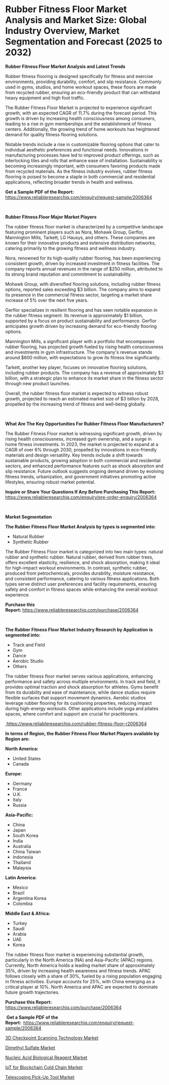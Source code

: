 <p><h1>Rubber Fitness Floor Market Analysis and Market Size: Global Industry Overview, Market Segmentation and Forecast (2025 to 2032)</h1></p><p><strong>Rubber Fitness Floor Market Analysis and Latest Trends</strong></p>
<p><p>Rubber fitness flooring is designed specifically for fitness and exercise environments, providing durability, comfort, and slip resistance. Commonly used in gyms, studios, and home workout spaces, these floors are made from recycled rubber, ensuring an eco-friendly product that can withstand heavy equipment and high foot traffic.</p><p>The Rubber Fitness Floor Market is projected to experience significant growth, with an expected CAGR of 11.7% during the forecast period. This growth is driven by increasing health consciousness among consumers, leading to a rise in gym memberships and the establishment of fitness centers. Additionally, the growing trend of home workouts has heightened demand for quality fitness flooring solutions.</p><p>Notable trends include a rise in customizable flooring options that cater to individual aesthetic preferences and functional needs. Innovations in manufacturing processes have led to improved product offerings, such as interlocking tiles and rolls that enhance ease of installation. Sustainability is becoming increasingly important, with consumers favoring products made from recycled materials. As the fitness industry evolves, rubber fitness flooring is poised to become a staple in both commercial and residential applications, reflecting broader trends in health and wellness.</p></p>
<p><strong>Get a Sample PDF of the Report:&nbsp;</strong> <a href="https://www.reliableresearchiq.com/enquiry/request-sample/2006364?utm_campaign=2127&utm_medium=2&utm_source=Github&utm_content=ia&utm_term=30012025&utm_id=rubber-fitness-floor">https://www.reliableresearchiq.com/enquiry/request-sample/2006364</a></p>
<p>&nbsp;</p>
<p><strong>Rubber Fitness Floor Major Market Players</strong></p>
<p><p>The rubber fitness floor market is characterized by a competitive landscape featuring prominent players such as Nora, Mohawk Group, Gerflor, Mannington Mills, Tarkett, LG Hausys, and others. These companies are known for their innovative products and extensive distribution networks, catering primarily to the growing fitness and wellness industry.</p><p>Nora, renowned for its high-quality rubber flooring, has been experiencing consistent growth, driven by increased investment in fitness facilities. The company reports annual revenues in the range of $250 million, attributed to its strong brand reputation and commitment to sustainability.</p><p>Mohawk Group, with diversified flooring solutions, including rubber fitness options, reported sales exceeding $3 billion. The company aims to expand its presence in the commercial fitness sector, targeting a market share increase of 5% over the next five years.</p><p>Gerflor specializes in resilient flooring and has seen notable expansion in the rubber fitness segment. Its revenue is approximately $1 billion, supported by a focus on product sustainability and performance. Gerflor anticipates growth driven by increasing demand for eco-friendly flooring options.</p><p>Mannington Mills, a significant player with a portfolio that encompasses rubber flooring, has projected growth fueled by rising health consciousness and investments in gym infrastructure. The company's revenue stands around $600 million, with expectations to grow its fitness line significantly.</p><p>Tarkett, another key player, focuses on innovative flooring solutions, including rubber products. The company has a revenue of approximately $3 billion, with a strategic plan to enhance its market share in the fitness sector through new product launches.</p><p>Overall, the rubber fitness floor market is expected to witness robust growth, projected to reach an estimated market size of $3 billion by 2028, propelled by the increasing trend of fitness and well-being globally.</p></p>
<p>&nbsp;</p>
<p><strong>What Are The Key Opportunities For Rubber Fitness Floor Manufacturers?</strong></p>
<p><p>The Rubber Fitness Floor market is witnessing significant growth, driven by rising health consciousness, increased gym ownership, and a surge in home fitness investments. In 2023, the market is projected to expand at a CAGR of over 6% through 2030, propelled by innovations in eco-friendly materials and design versatility. Key trends include a shift towards sustainable products, growing adoption in both commercial and residential sectors, and enhanced performance features such as shock absorption and slip resistance. Future outlook suggests ongoing demand driven by evolving fitness trends, urbanization, and government initiatives promoting active lifestyles, ensuring robust market potential.</p></p>
<p><strong>Inquire or Share Your Questions If Any Before Purchasing This Report:</strong> <a href="https://www.reliableresearchiq.com/enquiry/pre-order-enquiry/2006364?utm_campaign=2127&utm_medium=2&utm_source=Github&utm_content=ia&utm_term=30012025&utm_id=rubber-fitness-floor">https://www.reliableresearchiq.com/enquiry/pre-order-enquiry/2006364</a></p>
<p>&nbsp;</p>
<p><strong>Market Segmentation</strong></p>
<p><strong>The Rubber Fitness Floor Market Analysis by types is segmented into:</strong></p>
<p><ul><li>Natural Rubber</li><li>Synthetic Rubber</li></ul></p>
<p><p>The Rubber Fitness Floor market is categorized into two main types: natural rubber and synthetic rubber. Natural rubber, derived from rubber trees, offers excellent elasticity, resilience, and shock absorption, making it ideal for high-impact workout environments. In contrast, synthetic rubber, produced from petrochemicals, provides durability, moisture resistance, and consistent performance, catering to various fitness applications. Both types serve distinct user preferences and facility requirements, ensuring safety and comfort in fitness spaces while enhancing the overall workout experience.</p></p>
<p><strong>Purchase this Report:&nbsp;</strong><a href="https://www.reliableresearchiq.com/purchase/2006364?utm_campaign=2127&utm_medium=2&utm_source=Github&utm_content=ia&utm_term=30012025&utm_id=rubber-fitness-floor">https://www.reliableresearchiq.com/purchase/2006364</a></p>
<p>&nbsp;</p>
<p><strong>The Rubber Fitness Floor Market Industry Research by Application is segmented into:</strong></p>
<p><ul><li>Track and Field</li><li>Gym</li><li>Dance</li><li>Aerobic Studio</li><li>Others</li></ul></p>
<p><p>The rubber fitness floor market serves various applications, enhancing performance and safety across multiple environments. In track and field, it provides optimal traction and shock absorption for athletes. Gyms benefit from its durability and ease of maintenance, while dance studios require flexible surfaces that support movement dynamics. Aerobic studios leverage rubber flooring for its cushioning properties, reducing impact during high-energy workouts. Other applications include yoga and pilates spaces, where comfort and support are crucial for practitioners.</p></p>
<p><a href="https://www.reliableresearchiq.com/rubber-fitness-floor-r2006364?utm_campaign=2127&utm_medium=2&utm_source=Github&utm_content=ia&utm_term=30012025&utm_id=rubber-fitness-floor">&nbsp;https://www.reliableresearchiq.com/rubber-fitness-floor-r2006364</a></p>
<p><strong>In terms of Region, the Rubber Fitness Floor Market Players available by Region are:</strong></p>
<p>
    <p> <strong> North America: </strong>
        <ul>
            <li>United States</li>
            <li>Canada</li>
        </ul>
        </p> 
    <p> <strong> Europe: </strong>
        <ul>
            <li>Germany</li>
            <li>France</li>
            <li>U.K.</li>
            <li>Italy</li>
            <li>Russia</li>
        </ul>
        </p> 
    <p> <strong> Asia-Pacific: </strong>
        <ul>
            <li>China</li>
            <li>Japan</li>
            <li>South Korea</li>
            <li>India</li>
            <li>Australia</li>
            <li>China Taiwan</li>
            <li>Indonesia</li>
            <li>Thailand</li>
            <li>Malaysia</li>
        </ul>
        </p> 
    <p> <strong> Latin America: </strong>
        <ul>
            <li>Mexico</li>
            <li>Brazil</li>
            <li>Argentina Korea</li>
            <li>Colombia</li>
        </ul>
        </p> 
    <p> <strong> Middle East & Africa: </strong>
        <ul>
            <li>Turkey</li>
            <li>Saudi</li>
            <li>Arabia</li>
            <li>UAE</li>
            <li>Korea</li>
        </ul>
    </p>
    </p>
<p><p>The rubber fitness floor market is experiencing substantial growth, particularly in the North America (NA) and Asia-Pacific (APAC) regions. Currently, North America holds a leading market share of approximately 35%, driven by increasing health awareness and fitness trends. APAC follows closely with a share of 30%, fueled by a rising population engaging in fitness activities. Europe accounts for 25%, with China emerging as a critical player at 10%. North America and APAC are expected to dominate future growth trajectories.</p></p>
<p><strong>Purchase this Report: </strong><a href="https://www.reliableresearchiq.com/purchase/2006364?utm_campaign=2127&utm_medium=2&utm_source=Github&utm_content=ia&utm_term=30012025&utm_id=rubber-fitness-floor">https://www.reliableresearchiq.com/purchase/2006364</a></p>
<p>&nbsp;<strong>Get a Sample PDF of the Report:&nbsp;&nbsp;</strong><a href="https://www.reliableresearchiq.com/enquiry/request-sample/2006364?utm_campaign=2127&utm_medium=2&utm_source=Github&utm_content=ia&utm_term=30012025&utm_id=rubber-fitness-floor">https://www.reliableresearchiq.com/enquiry/request-sample/2006364</a></p>
<p><strong></strong></p>
<p><p><a href="https://www.linkedin.com/pulse/3d-checkpoint-scanning-technology-market-insights-industry-8yhzc?utm_campaign=2127&utm_medium=2&utm_source=Github&utm_content=ia&utm_term=30012025&utm_id=rubber-fitness-floor">3D Checkpoint Scanning Technology Market</a></p><p><a href="https://www.linkedin.com/pulse/regulatory-insights-dimethyl-sulfate-market-2025-2032-j0xaf?utm_campaign=2127&utm_medium=2&utm_source=Github&utm_content=ia&utm_term=30012025&utm_id=rubber-fitness-floor">Dimethyl Sulfate Market</a></p><p><a href="https://www.linkedin.com/pulse/navigating-global-nucleic-acid-biological-reagent-market-u2uxc?utm_campaign=2127&utm_medium=2&utm_source=Github&utm_content=ia&utm_term=30012025&utm_id=rubber-fitness-floor">Nucleic Acid Biological Reagent Market</a></p><p><a href="https://www.linkedin.com/pulse/iot-blockchain-cold-chain-market-evolution-97-cagr-key-trends-4a4pf?utm_campaign=2127&utm_medium=2&utm_source=Github&utm_content=ia&utm_term=30012025&utm_id=rubber-fitness-floor">IoT for Blockchain Cold Chain Market</a></p><p><a href="https://www.linkedin.com/pulse/projected-growth-telescoping-pick-up-tool-market-size-scope-vbzxc?utm_campaign=2127&utm_medium=2&utm_source=Github&utm_content=ia&utm_term=30012025&utm_id=rubber-fitness-floor">Telescoping Pick-Up Tool Market</a></p></p>